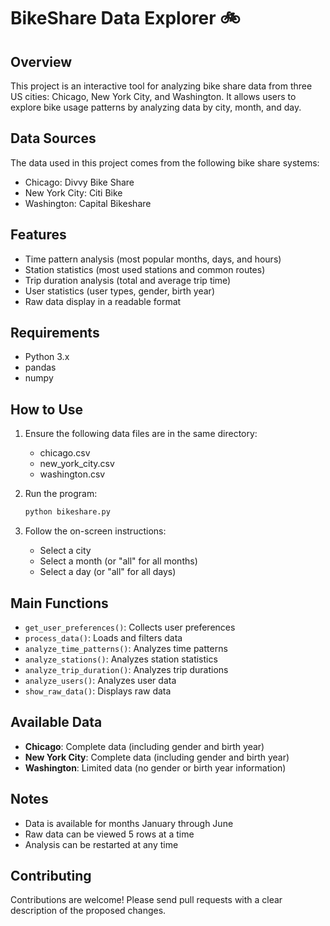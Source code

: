 # BikeShare Data Explorer 🚲

## Overview
This project is an interactive tool for analyzing bike share data from three US cities: Chicago, New York City, and Washington. It allows users to explore bike usage patterns by analyzing data by city, month, and day.

## Data Sources
The data used in this project comes from the following bike share systems:
- Chicago: Divvy Bike Share
- New York City: Citi Bike
- Washington: Capital Bikeshare

## Features
- Time pattern analysis (most popular months, days, and hours)
- Station statistics (most used stations and common routes)
- Trip duration analysis (total and average trip time)
- User statistics (user types, gender, birth year)
- Raw data display in a readable format

## Requirements
- Python 3.x
- pandas
- numpy

## How to Use
1. Ensure the following data files are in the same directory:
   - chicago.csv
   - new_york_city.csv
   - washington.csv

2. Run the program:
   ```bash
   python bikeshare.py
   ```

3. Follow the on-screen instructions:
   - Select a city
   - Select a month (or "all" for all months)
   - Select a day (or "all" for all days)

## Main Functions
- `get_user_preferences()`: Collects user preferences
- `process_data()`: Loads and filters data
- `analyze_time_patterns()`: Analyzes time patterns
- `analyze_stations()`: Analyzes station statistics
- `analyze_trip_duration()`: Analyzes trip durations
- `analyze_users()`: Analyzes user data
- `show_raw_data()`: Displays raw data

## Available Data
- **Chicago**: Complete data (including gender and birth year)
- **New York City**: Complete data (including gender and birth year)
- **Washington**: Limited data (no gender or birth year information)

## Notes
- Data is available for months January through June
- Raw data can be viewed 5 rows at a time
- Analysis can be restarted at any time

## Contributing
Contributions are welcome! Please send pull requests with a clear description of the proposed changes. 